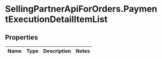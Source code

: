 # SellingPartnerApiForOrders.PaymentExecutionDetailItemList

## Properties
Name | Type | Description | Notes
------------ | ------------- | ------------- | -------------

